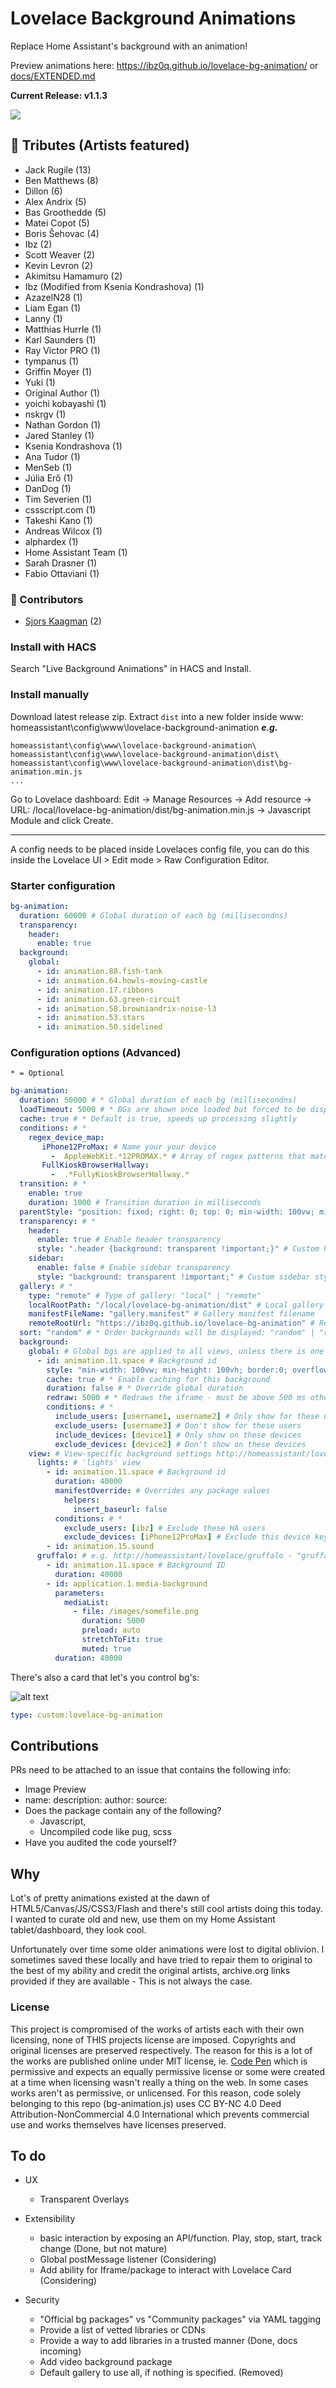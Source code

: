 # Lovelace Background Animations 

Replace Home Assistant's background with an animation! 

Preview animations here: https://ibz0q.github.io/lovelace-bg-animation/ or [docs/EXTENDED.md](https://github.com/ibz0q/lovelace-bg-animation/blob/main/docs/EXTENDED.md)


**Current Release: v1.1.3**

<p align="center">

[<img src="https://i.imgur.com/PLlO4cA.gif">](https://i.imgur.com/f3hLlRu.mp4)
</p>

 
## 🎀 Tributes (Artists featured)

 - Jack Rugile (13)
 - Ben Matthews (8)
 - Dillon (6)
 - Alex Andrix (5)
 - Bas Groothedde (5)
 - Matei Copot (5)
 - Boris Šehovac (4)
 - Ibz (2)
 - Scott Weaver (2)
 - Kevin Levron (2)
 - Akimitsu Hamamuro (2)
 - Ibz (Modified from Ksenia Kondrashova) (1)
 - AzazelN28 (1)
 - Liam Egan (1)
 - Lanny (1)
 - Matthias Hurrle (1)
 - Karl Saunders (1)
 - Ray Victor PRO (1)
 - tympanus (1)
 - Griffin Moyer (1)
 - Yuki (1)
 - Original Author (1)
 - yoichi kobayashi (1)
 - nskrgv (1)
 - Nathan Gordon (1)
 - Jared Stanley (1)
 - Ksenia Kondrashova (1)
 - Ana Tudor (1)
 - MenSeb (1)
 - Júlia Erő (1)
 - DanDog (1)
 - Tim Severien (1)
 - cssscript.com (1)
 - Takeshi Kano (1)
 - Andreas Wilcox (1)
 - alphardex (1)
 - Home Assistant Team (1)
 - Sarah Drasner (1)
 - Fabio Ottaviani (1)

### 🙏 Contributors

 - [Sjors Kaagman](https://github.com/SjorsMaster) (2)


### Install with HACS 

Search "Live Background Animations" in HACS and Install.

### Install manually

Download latest release zip. Extract `dist` into a new folder inside www: homeassistant\config\www\lovelace-background-animation ***e.g.***
```
homeassistant\config\www\lovelace-background-animation\
homeassistant\config\www\lovelace-background-animation\dist\
homeassistant\config\www\lovelace-background-animation\dist\bg-animation.min.js
...
```

Go to Lovelace dashboard: Edit -> Manage Resources -> Add resource -> URL: /local/lovelace-bg-animation/dist/bg-animation.min.js -> Javascript Module and click Create.

--- 

A config needs to be placed inside Lovelaces config file, you can do this inside the Lovelace UI > Edit mode > Raw Configuration Editor.

### Starter configuration

```yaml
bg-animation:
  duration: 60000 # Global duration of each bg (millisecondns) 
  transparency:
    header:
      enable: true
  background:
    global: 
      - id: animation.88.fish-tank
      - id: animation.64.howls-moving-castle
      - id: animation.17.ribbons
      - id: animation.63.green-circuit
      - id: animation.58.browniandrix-noise-l3
      - id: animation.53.stars
      - id: animation.50.sidelined
```
### Configuration options (Advanced)
` * = Optional `

```yaml
bg-animation: 
  duration: 50000 # * Global duration of each bg (millisecondns) 
  loadTimeout: 5000 # * BGs are shown once loaded but forced to be displayed after this timeout
  cache: true # * Default is true, speeds up processing slightly  
  conditions: # *
    regex_device_map: 
       iPhone12ProMax: # Name your your device
         -  AppleWebKit.*12PROMAX.* # Array of regex patterns that match the devices user-agent
       FullKioskBrowserHallway:
         -  .*FullyKioskBrowserHallway.*
  transition: # *
    enable: true
    duration: 1000 # Transition duration in milliseconds
  parentStyle: "position: fixed; right: 0; top: 0; min-width: 100vw; min-height: 100vh; z-index: -10;" # * Root container style
  transparency: # *
    header:
      enable: true # Enable header transparency
      style: ".header {background: transparent !important;}" # Custom header style
    sidebar:
      enable: false # Enable sidebar transparency
      style: "background: transparent !important;" # Custom sidebar style
  gallery: # *
    type: "remote" # Type of gallery: "local" | "remote"
    localRootPath: "/local/lovelace-bg-animation/dist" # Local gallery root path
    manifestFileName: "gallery.manifest" # Gallery manifest filename
    remoteRootUrl: "https://ibz0q.github.io/lovelace-bg-animation" # Remote gallery URL
  sort: "random" # * Order backgrounds will be displayed: "random" | "reverse" | "id_asc" | "id_desc"
  background:
    global: # Global bgs are applied to all views, unless there is one specified below 
      - id: animation.11.space # Background id
        style: "min-width: 100vw; min-height: 100vh; border:0; overflow: hidden;" # * Custom iframe style
        cache: true # * Enable caching for this background
        duration: false # * Override global duration
        redraw: 5000 # * Redraws the iframe - must be above 500 ms otherwise ignored.
        conditions: # *
          include_users: [username1, username2] # Only show for these users
          exclude_users: [username3] # Don't show for these users
          include_devices: [device1] # Only show on these devices
          exclude_devices: [device2] # Don't show on these devices
    view: # View-specific background settings http://homeassistant/lovelace/lights becomes "lights"
      lights: # 'lights' view
        - id: animation.11.space # Background id
          duration: 40000
          manifestOverride: # Overrides any package values 
            helpers:
              insert_baseurl: false
          conditions: # *
            exclude_users: [ibz] # Exclude these HA users
            exclude_devices: [iPhone12ProMax] # Exclude this device key (from conditions)
        - id: animation.15.sound 
      gruffalo: # e.g. http://homeassistant/lovelace/gruffalo - "gruffalo" etc
        - id: animation.11.space # Background ID
          duration: 40000
        - id: application.1.media-background
          parameters:
            mediaList:
              - file: /images/somefile.png
                duration: 5000
                preload: auto
                stretchToFit: true
                muted: true
          duration: 40000 
```

There's also a card that let's you control bg's:

![alt text](docs/card.png)

```YAML
type: custom:lovelace-bg-animation
```

## Contributions

PRs need to be attached to an issue that contains the following info:

- Image Preview
- name: description: author: source: 
- Does the package contain any of the following?
  - Javascript,
  -  Uncompiled code like pug, scss
- Have you audited the code yourself?

 
## Why

Lot's of pretty animations existed at the dawn of HTML5/Canvas/JS/CSS3/Flash and there's still cool artists doing this today. I wanted to curate old and new, use them on my Home Assistant tablet/dashboard, they look cool.

Unfortunately over time some older animations were lost to digital oblivion. I sometimes saved these locally and have tried to repair them to original to the best of my ability and credit the original artists, archive.org links provided if they are available - This is not always the case.

### License 

This project is compromised of the works of artists each with their own licensing, none of THIS projects license are imposed. Copyrights and original licenses are preserved respectively. The reason for this is a lot of the works are published online under MIT license, ie. <a href="https://blog.codepen.io/documentation/licensing/#:~:text=The%20gist%20of%20it%20is,it%20is%20subject%20to%20removal">Code Pen</a> which is permissive and expects an equally permissive license or some were created at a time when licensing wasn't really a thing on the web. In some cases works aren't as permissive, or unlicensed. For this reason, code solely belonging to this repo (bg-animation.js) uses CC BY-NC 4.0 Deed Attribution-NonCommercial 4.0 International which prevents commercial use and works themselves have licenses preserved. 

## To do

- UX

  - Transparent Overlays

- Extensibility

  -  basic interaction by exposing an API/function. Play, stop, start, track change (Done, but not mature)
  -  Global postMessage listener (Considering) 
  -  Add ability for Iframe/package to interact with Lovelace Card (Considering)

- Security

  - "Official bg packages" vs "Community packages" via YAML tagging
  - Provide a list of vetted libraries or CDNs
  - Provide a way to add libraries in a trusted manner (Done, docs incoming)
  - Add video background package  
  - Default gallery to use all, if nothing is specified. (Removed)

